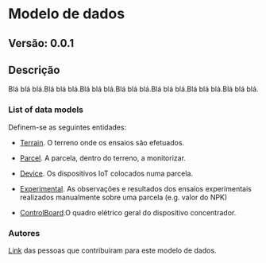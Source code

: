 # Modelo de dados
## Versão: 0.0.1

## Descrição 
Blá blá blá.Blá blá blá.Blá blá blá.Blá blá blá.Blá blá blá.Blá blá blá.Blá blá blá.

### List of data models

Definem-se as seguintes entidades:
- [Terrain](https://github.com/jpcoelhoATipbDOTpt/MAN4HEALTH/DataModel/Terrain/README.md). O terreno onde os ensaios são efetuados.

- [Parcel](https://github.com/jpcoelhoATipbDOTpt/MAN4HEALTH/blob/main/DataModel/Parcel/README.md). A parcela, dentro do terreno, a monitorizar.

- [Device](https://github.com/jpcoelhoATipbDOTpt/MAN4HEALTH/edit/main/DataModel/Device/README.md). Os dispositivos IoT colocados numa parcela.

- [Experimental](https://github.com/jpcoelhoATipbDOTpt/MAN4HEALTH/edit/main/DataModel/ManualDevice/README.md). As observações e resultados dos ensaios experimentais realizados manualmente sobre uma parcela (e.g. valor do NPK)

- [ControlBoard](https://github.com/jpcoelhoATipbDOTpt/MAN4HEALTH/edit/main/DataModel/ControlBoard/README.md).O quadro elétrico geral do dispositivo concentrador.


### Autores
[Link](https://github.com/jpcoelhoATipbDOTpt/MAN4HEALTH/edit/main/contribuidores.yaml) das pessoas que contribuiram para este modelo de dados.
